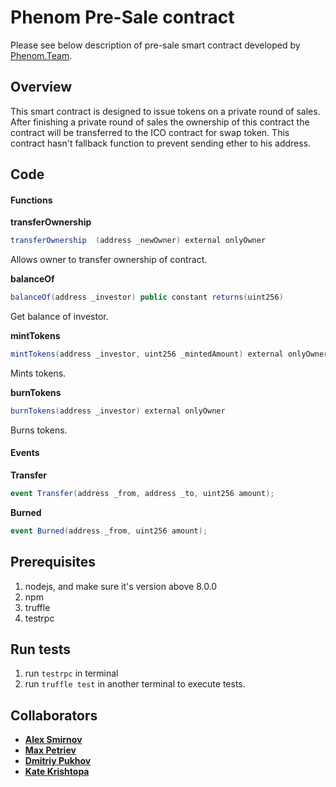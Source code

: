 # Phenom Pre-Sale contract
Please see below description of pre-sale smart contract developed by [Phenom.Team][phenom].

## Overview
This smart contract is designed to issue tokens on a private round of sales. After finishing a private round of sales the ownership of this contract the contract will be transferred to the ICO contract for swap token. This contract hasn't fallback function to prevent sending ether to his address.

## Code

#### Functions

**transferOwnership**
```cs
transferOwnership  (address _newOwner) external onlyOwner
```
Allows owner to transfer ownership of contract.

**balanceOf**
```cs
balanceOf(address _investor) public constant returns(uint256)
```
Get balance of investor.

**mintTokens**
```cs
mintTokens(address _investor, uint256 _mintedAmount) external onlyOwner
```
Mints tokens.

**burnTokens**
```cs
burnTokens(address _investor) external onlyOwner
```
Burns tokens.

#### Events

**Transfer**
```cs
event Transfer(address _from, address _to, uint256 amount); 
```

**Burned**
```cs
event Burned(address _from, uint256 amount);
```

## Prerequisites
1. nodejs, and make sure it's version above 8.0.0
2. npm
3. truffle
4. testrpc

## Run tests
1. run `testrpc` in terminal
2. run `truffle test` in another terminal to execute tests.


## Collaborators

* **[Alex Smirnov](https://github.com/AlekseiSmirnov)**
* **[Max Petriev](https://github.com/maxpetriev)**
* **[Dmitriy Pukhov](https://github.com/puhoshville)**
* **[Kate Krishtopa](https://github.com/Krishtopa)**


[phenom]: https://phenom.team/

